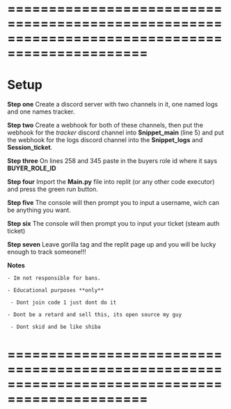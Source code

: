 
===============================================================================================                                                                                          
===============================================================================================


# Setup


**Step one**
	Create a discord server with two channels in it, one named logs and one names tracker.
 
**Step two**
	Create a webhook for both of these channels, then put the webhook for the *tracker* discord channel into **Snippet_main** (line 5) and put the webhook for the logs discord 
channel into the **Snippet_logs** and **Session_ticket**.

**Step three**
	On lines 258 and 345 paste in the buyers role id where it says **BUYER_ROLE_ID**
 
**Step four**
	Import the **Main.py** file into replit (or any other code executor) and press the green run button.
 
**Step five**
	The console will then prompt you to input a username, wich can be anything you want.
 
**Step six**
	The console will then prompt you to input your ticket (steam auth ticket)
 
**Step seven** 
	Leave gorilla tag and the replit page up and you will be lucky enough to track someone!!!
 
**Notes**

	- Im not responsible for bans.
	
 	- Educational purposes **only**
	
	 - Dont join code 1 just dont do it

 	- Dont be a retard and sell this, its open source my guy

	 - Dont skid and be like shiba

 
===============================================================================================                                                                                          
===============================================================================================

